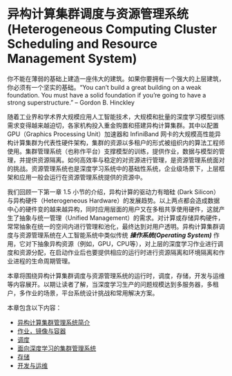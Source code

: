 <!--Copyright © Microsoft Corporation. All rights reserved.
  适用于[License](https://github.com/microsoft/AI-System/blob/main/LICENSE)版权许可-->

# 异构计算集群调度与资源管理系统 (Heterogeneous Computing Cluster Scheduling and Resource Management System)

   

你不能在薄弱的基础上建造一座伟大的建筑。如果你要拥有一个强大的上层建筑，你必须有一个坚实的基础。“You can’t build a great building on a weak foundation. You must have a solid foundation if you’re going to have a strong superstructure.” – Gordon B. Hinckley 

随着工业界和学术界大规模应用人工智能技术，大规模和批量的深度学习模型训练需求变得越来越迫切，各家机构投入重金购置和搭建异构计算集群。其中以配置 GPU（Graphics Processing Unit）加速器和 InfiniBand 网卡的大规模高性能异构计算集群为代表性硬件架构，集群的资源以多租户的形式被组织内的算法工程师使用。集群管理系统（也称作平台）支撑模型的训练，提供作业，数据与模型的管理，并提供资源隔离。如何高效率与稳定的对资源进行管理，是资源管理系统面对的挑战。资源管理系统也是深度学习系统中的基础性系统，企业级场景下，上层框架和应用一般会运行在资源管理系统提供的资源中。

我们回顾一下第一章 1.5 小节的介绍，异构计算的驱动力有暗硅 (Dark Silicon）与异构硬件（Heterogeneous Hardware）的发展趋势。以上两点都会造成数据中心的硬件变的越来越异构，同时应用层面的用户又在多租共享使用硬件，这就产生了抽象与统一管理（Unified Management）的需求。对计算或存储异构硬件，常常抽象在统一的空间内进行管理和池化，最终达到对用户透明。异构计算集群调度与资源管理系统在人工智能系统中类似传统 ***操作系统(Operating System)*** 作用，它对下抽象异构资源（例如，GPU，CPU等），对上层的深度学习作业进行调度和资源分配，在启动作业后也要提供相应的运行时进行资源隔离和环境隔离和作业进程的生命周期管理。

本章将围绕异构计算集群调度与资源管理系统的运行时，调度，存储，开发与运维等内容展开。以期让读者了解，当深度学习生产的问题规模达到多服务器，多租户，多作业的场景，平台系统设计挑战和常用解决方案。



本章包含以下内容：

- [异构计算集群管理系统简介](7.1-异构计算集群管理系统简介.md)
- [作业，镜像与容器](7.2-训练作业，镜像与容器.md)
- [调度](7.3-调度.md)
- [面向深度学习的集群管理系统](7.4-面向深度学习的集群管理系统.md)
- [存储](7.5-存储.md)
- [开发与运维](7.6-开发与运维.md)

